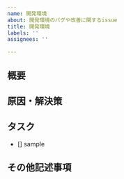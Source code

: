 ```yaml
---
name: 開発環境
about: 開発環境のバグや改善に関するissue
title: 開発環境
labels: ''
assignees: ''

---
```

<!-- あくまでテンプレートなので必ずしもすべての項目を埋めなくてよい -->
<!-- テンプレートにない項目でも自由に追加して書いてOK -->
<!-- 後から追加で編集してもOK -->

## 概要
<!-- 起こったバグや問題点について記載 -->

## 原因・解決策
<!-- 分かっていたら書く、調査も含めてのタスクであればその旨を記載 -->

## タスク
<!-- 細かく分割できたらチェックボックスで -->
- [] sample

## その他記述事項
<!-- 何かあれば -->

